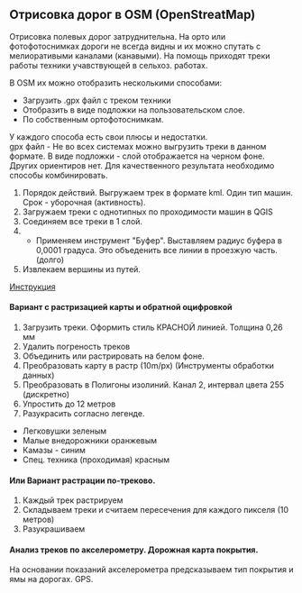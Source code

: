## Отрисовка дорог в OSM (OpenStreatMap)

Отрисовка полевых дорог затруднительна. На орто или фотофотоснимках дороги не всегда видны и их можно спутать с мелиоративыми каналами (канавыми).
На помощь приходят треки работы техники учавствующей в сельхоз. работах.

В OSM их можно отобразить несколькими способами:
* Загрузить .gpx файл с треком техники
* Отобразить в виде подложки на пользовательском слое.
* По собственным ортофотоснимкам.

У каждого способа есть свои плюсы и недостатки.  
gpx файл - Не во всех системах можно выгрузить треки в данном формате.
В виде подложки - слой отображается на черном фоне. Других ориентиров нет. 
Для качественного результата необходимо способы комбинировать. 

1. Порядок действий. Выгружаем трек в формате kml. Один тип машин. Срок - уборочная (активность).
2. Загружаем треки с однотипных по проходимости машин в QGIS
3. Соединяем все треки в 1 слой.
4. * Применяем инструмент "Буфер". Выставляем радиус буфера в 0,0001 градуса. Это объеденить все линии в проезжую часть. (долго)
5. Извлекаем вершины из путей.


 [Инструкция](https://gis.stackexchange.com/questions/319412/simplifying-multiple-lines-to-create-central-axis)


#### Вариант с растризацией карты и обратной оцифровкой
1. Загрузить треки. Оформить стиль КРАСНОЙ линией. Толщина 0,26 мм
2. Удалить погреность треков
3. Объединить или растрировать на белом фоне.
4. Преобразовать карту в растр (10m/px) (Инструменты обработки данных)
5. Преобразовать в Полигоны изолиний. Канал 2, интервал цвета 255 (дискретно)
6. Упростить до 12 метров
7. Разукрасить согласно легенде. 
- Легковушки зеленым
- Малые внедорожники оранжевым
- Камазы - синим
- Спец. техника (проходимая) красным

#### Или Вариант растрации по-треково.
   1. Каждый трек растрируем 
   2. Складываем треки и считаем пересечения для каждого пикселя (10 метров)
   3. Разукрашиваем

#### Анализ треков по акселерометру. Дорожная карта покрытия. 
На основании показаний акселерометра предсказываем тип покрытия и ямы на дорогах. GPS.